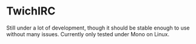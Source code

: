TwichIRC
========

Still under a lot of development, though it should be stable enough to use without many issues.
Currently only tested under Mono on Linux.

